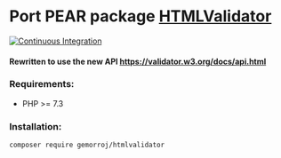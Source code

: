# Port PEAR package [HTMLValidator](http://pear.php.net/package/Services_W3C_HTMLValidator)

[![Continuous Integration](https://github.com/Gemorroj/HTMLValidator/workflows/Continuous%20Integration/badge.svg?branch=master)](https://github.com/Gemorroj/HTMLValidator/actions?query=workflow%3A%22Continuous+Integration%22)


#### Rewritten to use the new API https://validator.w3.org/docs/api.html


### Requirements:

- PHP >= 7.3

### Installation:
```bash
composer require gemorroj/htmlvalidator
```
